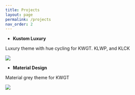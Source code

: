 ```yaml
---
title: Projects
layout: page
permalink: /projects
nav_order: 2
---
```



 * **Kustom Luxury**

Luxury theme with hue cycling for KWGT. KLWP, and KLCK

![](https://user-images.githubusercontent.com/17615050/271112192-1ccaf20d-42bf-4b96-849a-573560e9d504.png)

* **Material Design**

Material grey theme for KWGT
  
![](https://user-images.githubusercontent.com/17615050/271109706-fc386b2d-e210-4ea7-abdc-c85ce891244e.png)
